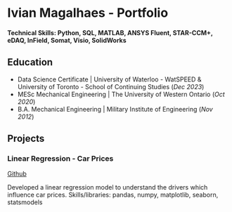 # Ivian Magalhaes - Portfolio

#### Technical Skills: Python, SQL, MATLAB, ANSYS Fluent, STAR-CCM+, eDAQ, InField, Somat, Visio, SolidWorks

## Education
- Data Science Certificate | University of Waterloo - WatSPEED & University of Toronto - School of Continuing Studies (_Dec 2023_)								       		
- MESc Mechanical Engineering	| The University of Western Ontario (_Oct 2020_)	 			        		
- B.A. Mechanical Engineering | Military Institute of Engineering (_Nov 2012_)

## Projects
### Linear Regression - Car Prices
[Github](https://github.com/ivianm/portfolio/blob/main/projects/car-prices-linear-regression.ipynb)

Developed a linear regression model to understand the drivers which influence car prices.
Skills/libraries: pandas, numpy, matplotlib, seaborn, statsmodels
